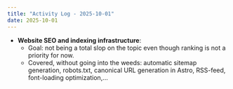 ```yaml
---
title: "Activity Log - 2025-10-01"
date: 2025-10-01
---
```


- **Website SEO and indexing infrastructure**:
  - Goal: not being a total slop on the topic even though ranking is not a priority for now.
  - Covered, without going into the weeds: automatic sitemap generation, robots.txt, canonical URL generation in Astro, RSS-feed, font-loading optimization,...